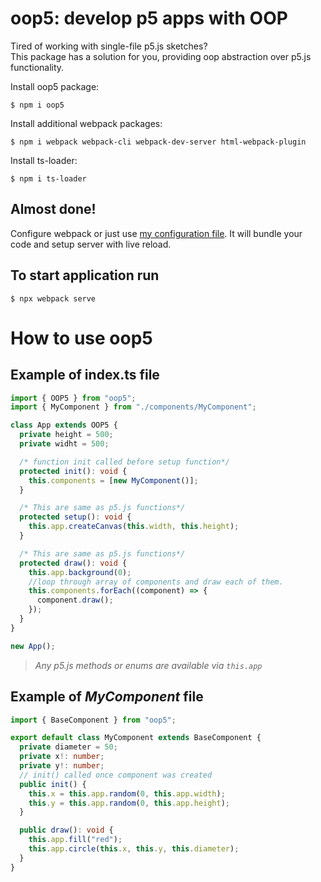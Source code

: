 # oop5: develop p5 apps with OOP

Tired of working with single-file p5.js sketches?\
This package has a solution for you, providing oop abstraction over p5.js functionality.

Install oop5 package:

    $ npm i oop5

Install additional webpack packages:

    $ npm i webpack webpack-cli webpack-dev-server html-webpack-plugin

Install ts-loader:

    $ npm i ts-loader

## Almost done!

Configure webpack or just use [my configuration file](https://github.com/muuuzmich/OOP5/blob/master/webpack.config.js). It will bundle your code and setup server with live reload.

## To start application run

    $ npx webpack serve

# How to use oop5

## Example of index.ts file

```typescript
import { OOP5 } from "oop5";
import { MyComponent } from "./components/MyComponent";

class App extends OOP5 {
  private height = 500;
  private widht = 500;

  /* function init called before setup function*/
  protected init(): void {
    this.components = [new MyComponent()];
  }

  /* This are same as p5.js functions*/
  protected setup(): void {
    this.app.createCanvas(this.width, this.height);
  }

  /* This are same as p5.js functions*/
  protected draw(): void {
    this.app.background(0);
    //loop through array of components and draw each of them.
    this.components.forEach((component) => {
      component.draw();
    });
  }
}

new App();
```

> _Any p5.js methods or enums are available via `this.app`_

## Example of _MyComponent_ file

```typescript
import { BaseComponent } from "oop5";

export default class MyComponent extends BaseComponent {
  private diameter = 50;
  private x!: number;
  private y!: number;
  // init() called once component was created
  public init() {
    this.x = this.app.random(0, this.app.width);
    this.y = this.app.random(0, this.app.height);
  }

  public draw(): void {
    this.app.fill("red");
    this.app.circle(this.x, this.y, this.diameter);
  }
}
```
